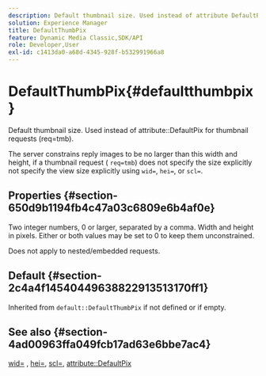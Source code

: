 ```yaml
---
description: Default thumbnail size. Used instead of attribute DefaultPix for thumbnail requests (req=tmb).
solution: Experience Manager
title: DefaultThumbPix
feature: Dynamic Media Classic,SDK/API
role: Developer,User
exl-id: c1413da0-a68d-4345-928f-b532991966a8
---
```

# DefaultThumbPix{#defaultthumbpix}

Default thumbnail size. Used instead of attribute::DefaultPix for thumbnail requests (req=tmb).

The server constrains reply images to be no larger than this width and height, if a thumbnail request ( `req=tmb`) does not specify the size explicitly not specify the view size explicitly using `wid=`, `hei=`, or `scl=`.

## Properties {#section-650d9b1194fb4c47a03c6809e6b4af0e}

Two integer numbers, 0 or larger, separated by a comma. Width and height in pixels. Either or both values may be set to 0 to keep them unconstrained.

Does not apply to nested/embedded requests.

## Default {#section-2c4a4f14540449638822913513170ff1}

Inherited from `default::DefaultThumbPix` if not defined or if empty.

## See also {#section-4ad00963ffa049fcb17ad63e6bbe7ac4}

[wid=](../../../../../is-api/http-ref/image-serving-api-ref/c-http-protocol-reference/c-command-reference/r-is-http-wid.md#reference-bfeadcb67bf4485f851eb21345527e47) , [hei=](../../../../../is-api/http-ref/image-serving-api-ref/c-http-protocol-reference/c-command-reference/r-is-http-hei.md#reference-6d6f556ccc0e4b98a815e8a5c1944a96), [scl=](../../../../../is-api/http-ref/image-serving-api-ref/c-http-protocol-reference/c-command-reference/r-scl.md#reference-b2a74e493d0d407e98fe350551ba3fcc), [attribute::DefaultPix](../../../../../is-api/image-catalog/image-serving-api-ref/c-image-catalog-reference/c-attributes-reference/r-defaultpix.md#reference-996b2c22b30f4fd9b970c84063306df1)
